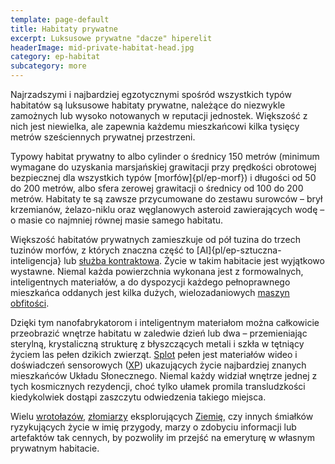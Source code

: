 ```yaml
---
template: page-default
title: Habitaty prywatne
excerpt: Luksusowe prywatne "dacze" hiperelit
headerImage: mid-private-habitat-head.jpg
category: ep-habitat
subcategory: more
---
```

Najrzadszymi i najbardziej egzotycznymi spośród wszystkich typów habitatów są luksusowe habitaty prywatne, należące do niezwykle zamożnych lub wysoko notowanych w reputacji jednostek. Większość z nich jest niewielka, ale zapewnia każdemu mieszkańcowi kilka tysięcy metrów sześciennych prywatnej przestrzeni.

Typowy habitat prywatny to albo cylinder o średnicy 150 metrów (minimum wymagane do uzyskania marsjańskiej grawitacji przy prędkości obrotowej bezpiecznej dla wszystkich typów [morfów]{pl/ep-morf}) i długości od 50 do 200 metrów, albo sfera zerowej grawitacji o średnicy od 100 do 200 metrów. Habitaty te są zawsze przycumowane do zestawu surowców – brył krzemianów, żelazo-niklu oraz węglanowych asteroid zawierających wodę – o masie co najmniej równej masie samego habitatu.

Większość habitatów prywatnych zamieszkuje od pół tuzina do trzech tuzinów morfów, z których znaczna część to [AI]{pl/ep-sztuczna-inteligencja} lub [służba kontraktowa](#). Życie w takim habitacie jest wyjątkowo wystawne. Niemal każda powierzchnia wykonana jest z formowalnych, inteligentnych materiałów, a do dyspozycji każdego pełnoprawnego mieszkańca oddanych jest kilka dużych, wielozadaniowych [maszyn obfitości](#).

Dzięki tym nanofabrykatorom i inteligentnym materiałom można całkowicie przeobrazić wnętrze habitatu w zaledwie dzień lub dwa – przemieniając sterylną, krystaliczną strukturę z błyszczących metali i szkła w tętniący życiem las pełen dzikich zwierząt. [Splot](#) pełen jest materiałów wideo i doświadczeń sensorowych ([XP](#)) ukazujących życie najbardziej znanych mieszkańców Układu Słonecznego. Niemal każdy widział wnętrze jednej z tych kosmicznych rezydencji, choć tylko ułamek promila transludzkości kiedykolwiek dostąpi zaszczytu odwiedzenia takiego miejsca.

Wielu [wrotołazów](#), [złomiarzy](#) eksplorujących [Ziemię](#), czy innych śmiałków ryzykujących życie w imię przygody, marzy o zdobyciu informacji lub artefaktów tak cennych, by pozwoliły im przejść na emeryturę w własnym prywatnym habitacie.
